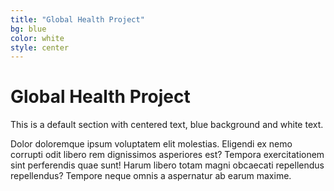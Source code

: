 ```yaml
---
title: "Global Health Project"
bg: blue
color: white
style: center
---
```


# Global Health Project

This is a default section with centered text, blue background and white text.

Dolor doloremque ipsum voluptatem elit molestias. Eligendi ex nemo corrupti odit libero rem dignissimos asperiores est? Tempora exercitationem sint perferendis quae sunt! Harum libero totam magni obcaecati repellendus repellendus? Tempore neque omnis a aspernatur ab earum maxime.
